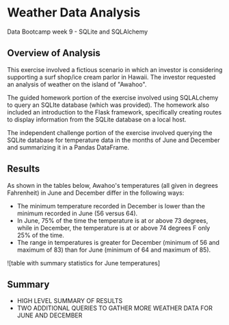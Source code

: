 # Weather Data Analysis
Data Bootcamp week 9 - SQLite and SQLAlchemy

## Overview of Analysis
This exercise involved a fictious scenario in which an investor is considering supporting a surf shop/ice cream parlor in Hawaii. The investor requested an analysis of weather on the island of "Awahoo". 

The guided homework portion of the exercise involved using SQLALchemy to query an SQLIte database (which was provided). The homework also included an introduction to the Flask framework, specifically creating routes to display information from the SQLite database on a local host.

The independent challenge portion of the exercise involved querying the SQLite database for temperature data in the months of June and December and summarizing it in a Pandas DataFrame.

## Results
As shown in the tables below, Awahoo's temperatures (all given in degrees Fahrenheit) in June and December differ in the following ways:

* The minimum temperature recorded in December is lower than the minimum recorded in June (56 versus 64).
* In June, 75% of the time the temperature is at or above 73 degrees, while in December, the temperature is at or above 74 degrees F only 25% of the time.
* The range in temperatures is greater for December (minimum of 56 and maximum of 83) than for June (minimum of 64 and maximum of 85).

![table with summary statistics for June temperatures]

## Summary 
* HIGH LEVEL SUMMARY OF RESULTS
* TWO ADDITIONAL QUERIES TO GATHER MORE WEATHER DATA FOR JUNE AND DECEMBER